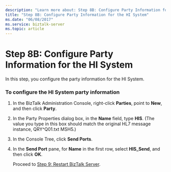 ```yaml
---
description: "Learn more about: Step 8B: Configure Party Information for the HI System"
title: "Step 8B: Configure Party Information for the HI System"
ms.date: "06/08/2017"
ms.service: biztalk-server
ms.topic: article
---
```

# Step 8B: Configure Party Information for the HI System
In this step, you configure the party information for the HI System.  
  
### To configure the HI System party information  
  
1. In the BizTalk Administration Console, right-click **Parties**, point to **New**, and then click **Party**.  
  
2. In the Party Properties dialog box, in the **Name** field, type **HIS**. (The value you type in this box should match the original HL7 message instance, QRY^Q01.txt MSH5.)  
  
3. In the Console Tree, click **Send Ports**.  
  
4. In the **Send Port** pane, for **Name** in the first row, select **HIS_Send**, and then click **OK**.  
  
   Proceed to [Step 9: Restart BizTalk Server](../../adapters-and-accelerators/accelerator-hl7/step-9-restart-biztalk-server-hl7-main.md).
